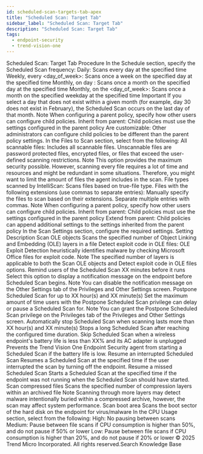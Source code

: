 ```yaml
---
id: scheduled-scan-targets-tab-apex
title: "Scheduled Scan: Target Tab"
sidebar_label: "Scheduled Scan: Target Tab"
description: "Scheduled Scan: Target Tab"
tags:
  - endpoint-security
  - trend-vision-one
---
```


 Scheduled Scan: Target Tab Procedure In the Schedule section, specify the Scheduled Scan frequency: Daily: Scans every day at the specified time Weekly, every <day_of_week>: Scans once a week on the specified day at the specified time Monthly, on day <number>: Scans once a month on the specified day at the specified time Monthly, on the <ordinal> <day_of_week>: Scans once a month on the specified weekday at the specified time Important If you select a day that does not exist within a given month (for example, day 30 does not exist in February), the Scheduled Scan occurs on the last day of that month. Note When configuring a parent policy, specify how other users can configure child policies. Inherit from parent: Child policies must use the settings configured in the parent policy Are customizable: Other administrators can configure child policies to be different than the parent policy settings. In the Files to Scan section, select from the following: All scannable files: Includes all scannable files. Unscannable files are password protected files, encrypted files, or files that exceed the user-defined scanning restrictions. Note This option provides the maximum security possible. However, scanning every file requires a lot of time and resources and might be redundant in some situations. Therefore, you might want to limit the amount of files the agent includes in the scan. File types scanned by IntelliScan: Scans files based on true-file type. Files with the following extensions (use commas to separate entries): Manually specify the files to scan based on their extensions. Separate multiple entries with commas. Note When configuring a parent policy, specify how other users can configure child policies. Inherit from parent: Child policies must use the settings configured in the parent policy Extend from parent: Child policies can append additional settings to the settings inherited from the parent policy In the Scan Settings section, configure the required settings. Setting Description Scan OLE objects Scans the specified number of Object Linking and Embedding (OLE) layers in a file Detect exploit code in OLE files: OLE Exploit Detection heuristically identifies malware by checking Microsoft Office files for exploit code. Note The specified number of layers is applicable to both the Scan OLE objects and Detect exploit code in OLE files options. Remind users of the Scheduled Scan XX minutes before it runs Select this option to display a notification message on the endpoint before Scheduled Scan begins. Note You can disable the notification message on the Other Settings tab of the Privileges and Other Settings screen. Postpone Scheduled Scan for up to XX hour(s) and XX minute(s) Set the maximum amount of time users with the Postpone Scheduled Scan privilege can delay or pause a Scheduled Scan for. Note You can grant the Postpone Scheduled Scan privilege on the Privileges tab of the Privileges and Other Settings screen. Automatically stop Scheduled Scan when scanning lasts more than XX hour(s) and XX minute(s) Stops a long Scheduled Scan after reaching the configured time duration. Skip Scheduled Scan when a wireless endpoint's battery life is less than XX% and its AC adapter is unplugged Prevents the Trend Vision One Endpoint Security agent from starting a Scheduled Scan if the battery life is low. Resume an interrupted Scheduled Scan Resumes a Scheduled Scan at the specified time if the user interrupted the scan by turning off the endpoint. Resume a missed Scheduled Scan Starts a Scheduled Scan at the specified time if the endpoint was not running when the Scheduled Scan should have started. Scan compressed files Scans the specified number of compression layers within an archived file Note Scanning through more layers may detect malware intentionally buried within a compressed archive, however, the scan may affect system performance. Scan boot area Scans the boot sector of the hard disk on the endpoint for virus/malware In the CPU Usage section, select from the following: High: No pausing between scans Medium: Pause between file scans if CPU consumption is higher than 50%, and do not pause if 50% or lower Low: Pause between file scans if CPU consumption is higher than 20%, and do not pause if 20% or lower © 2025 Trend Micro Incorporated. All rights reserved.Search Knowledge Base